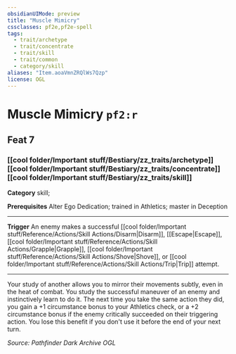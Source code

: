 ```yaml
---
obsidianUIMode: preview
title: "Muscle Mimicry"
cssclasses: pf2e,pf2e-spell
tags:
  - trait/archetype
  - trait/concentrate
  - trait/skill
  - trait/common
  - category/skill
aliases: "Item.aoaVmnZRQlWs7Qzp"
license: OGL
---
```

# Muscle Mimicry `pf2:r`
## Feat 7
### [[cool folder/Important stuff/Bestiary/zz_traits/archetype]][[cool folder/Important stuff/Bestiary/zz_traits/concentrate]][[cool folder/Important stuff/Bestiary/zz_traits/skill]]

**Category** skill; 



**Prerequisites** Alter Ego Dedication; trained in Athletics; master in Deception
* * *
**Trigger** An enemy makes a successful [[cool folder/Important stuff/Reference/Actions/Skill Actions/Disarm|Disarm]], [[Escape|Escape]], [[cool folder/Important stuff/Reference/Actions/Skill Actions/Grapple|Grapple]], [[cool folder/Important stuff/Reference/Actions/Skill Actions/Shove|Shove]], or [[cool folder/Important stuff/Reference/Actions/Skill Actions/Trip|Trip]] attempt.

* * *

Your study of another allows you to mirror their movements subtly, even in the heat of combat. You study the successful maneuver of an enemy and instinctively learn to do it. The next time you take the same action they did, you gain a +1 circumstance bonus to your Athletics check, or a +2 circumstance bonus if the enemy critically succeeded on their triggering action. You lose this benefit if you don't use it before the end of your next turn.

*Source: Pathfinder Dark Archive*
*OGL*